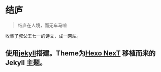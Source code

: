 # 结庐

> 结庐在人境，而无车马喧

收集了叔父王七一的诗文，成一网站。

## 使用[jekyll](http://jekyllcn.com/)搭建。Theme为[Hexo NexT](https://github.com/iissnan/hexo-theme-next) 移植而来的 Jekyll 主题。<!--commit: f951075d9b739d26b42472431995fa68d08796aa-->


